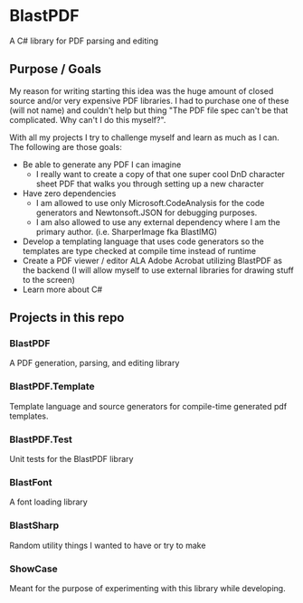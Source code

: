 # BlastPDF
A C# library for PDF parsing and editing

## Purpose / Goals

My reason for writing starting this idea was the huge amount of closed source and/or very expensive PDF libraries. 
I had to purchase one of these (will not name) and couldn't help but thing "The PDF file spec can't be that complicated. Why can't I do this myself?".

With all my projects I try to challenge myself and learn as much as I can.
The following are those goals:
- Be able to generate any PDF I can imagine
  - I really want to create a copy of that one super cool DnD character sheet PDF that walks you through setting up a new character
- Have zero dependencies
  - I am allowed to use only Microsoft.CodeAnalysis for the code generators and Newtonsoft.JSON for debugging purposes.
  - I am also allowed to use any external dependency where I am the primary author. (i.e. SharperImage fka BlastIMG)
- Develop a templating language that uses code generators so the templates are type checked at compile time instead of runtime
- Create a PDF viewer / editor ALA Adobe Acrobat utilizing BlastPDF as the backend (I will allow myself to use external libraries for drawing stuff to the screen)
- Learn more about C#
## Projects in this repo

### BlastPDF

A PDF generation, parsing, and editing library

### BlastPDF.Template

Template language and source generators for compile-time generated pdf templates.

### BlastPDF.Test

Unit tests for the BlastPDF library

### BlastFont

A font loading library

### BlastSharp

Random utility things I wanted to have or try to make

### ShowCase

Meant for the purpose of experimenting with this library while developing.
